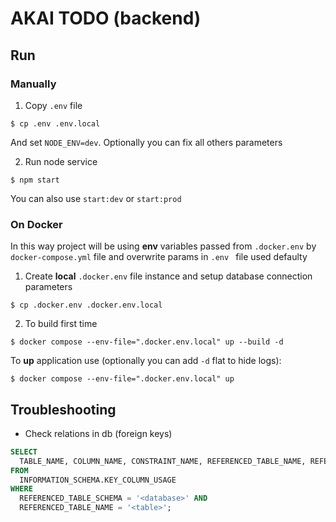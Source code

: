 # AKAI TODO (backend)


## Run

### Manually

1. Copy `.env` file

```
$ cp .env .env.local
```

And set `NODE_ENV=dev`. Optionally you can fix all others parameters

2. Run node service

```
$ npm start
```

You can also use `start:dev` or `start:prod`

### On Docker
In this way project will be using **env** variables passed from `.docker.env` by `docker-compose.yml` file and overwrite params in `.env ` file used defaulty

1. Create **local** `.docker.env` file instance and setup database connection parameters

```
$ cp .docker.env .docker.env.local
```

2. To build first time

```
$ docker compose --env-file=".docker.env.local" up --build -d
```

To **up** application use (optionally you can add `-d` flat to hide logs):

```
$ docker compose --env-file=".docker.env.local" up
```

## Troubleshooting

- Check relations in db (foreign keys)

```sql
SELECT 
  TABLE_NAME, COLUMN_NAME, CONSTRAINT_NAME, REFERENCED_TABLE_NAME, REFERENCED_COLUMN_NAME
FROM
  INFORMATION_SCHEMA.KEY_COLUMN_USAGE
WHERE
  REFERENCED_TABLE_SCHEMA = '<database>' AND
  REFERENCED_TABLE_NAME = '<table>';
```